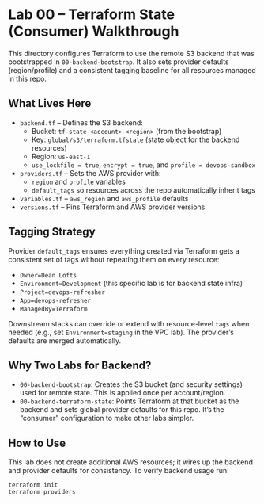 # Lab 00 – Terraform State (Consumer) Walkthrough

This directory configures Terraform to use the remote S3 backend that was bootstrapped in `00-backend-bootstrap`. It also sets provider defaults (region/profile) and a consistent tagging baseline for all resources managed in this repo.

## What Lives Here

- `backend.tf` – Defines the S3 backend:
  - Bucket: `tf-state-<account>-<region>` (from the bootstrap)
  - Key: `global/s3/terraform.tfstate` (state object for the backend resources)
  - Region: `us-east-1`
  - `use_lockfile = true`, `encrypt = true`, and `profile = devops-sandbox`
- `providers.tf` – Sets the AWS provider with:
  - `region` and `profile` variables
  - `default_tags` so resources across the repo automatically inherit tags
- `variables.tf` – `aws_region` and `aws_profile` defaults
- `versions.tf` – Pins Terraform and AWS provider versions

## Tagging Strategy

Provider `default_tags` ensures everything created via Terraform gets a consistent set of tags without repeating them on every resource:

- `Owner=Dean Lofts`
- `Environment=Development` (this specific lab is for backend state infra)
- `Project=devops-refresher`
- `App=devops-refresher`
- `ManagedBy=Terraform`

Downstream stacks can override or extend with resource-level `tags` when needed (e.g., set `Environment=staging` in the VPC lab). The provider’s defaults are merged automatically.

## Why Two Labs for Backend?

- `00-backend-bootstrap`: Creates the S3 bucket (and security settings) used for remote state. This is applied once per account/region.
- `00-backend-terraform-state`: Points Terraform at that bucket as the backend and sets global provider defaults for this repo. It’s the “consumer” configuration to make other labs simpler.

## How to Use

This lab does not create additional AWS resources; it wires up the backend and provider defaults for consistency. To verify backend usage run:

```
terraform init
terraform providers
```
